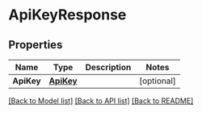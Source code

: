 # ApiKeyResponse

## Properties

Name | Type | Description | Notes
------------ | ------------- | ------------- | -------------
**ApiKey** | [**ApiKey**](ApiKey.md) |  | [optional] 

[[Back to Model list]](../README.md#documentation-for-models) [[Back to API list]](../README.md#documentation-for-api-endpoints) [[Back to README]](../README.md)


